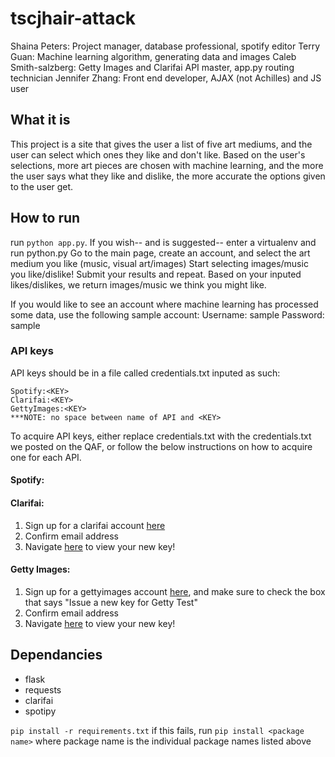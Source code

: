 # tscjhair-attack
Shaina Peters: Project manager, database professional, spotify editor
Terry Guan: Machine learning algorithm, generating data and images
Caleb Smith-salzberg: Getty Images and Clarifai API master, app.py routing technician
Jennifer Zhang: Front end developer, AJAX (not Achilles) and JS user


## What it is

This project is a site that gives the user a list of five art mediums, and the user can select which ones they like and don't like. Based on the user's selections, more art pieces are chosen with machine learning, and the more the user says what they like and dislike, the more accurate the options given to the user get.

## How to run

run `python app.py`. If you wish-- and is suggested-- enter a virtualenv and run 
python.py
Go to the main page, create an account, and select the art medium you like (music, visual art/images)
Start selecting images/music you like/dislike! Submit your results and repeat. Based on your inputed likes/dislikes, we return images/music we think you might like.

If you would like to see an account where machine learning has processed some data, use the following sample account:
Username: sample
Password: sample

### API keys

API keys should be in a file called credentials.txt inputed as such:

```
Spotify:<KEY>
Clarifai:<KEY>
GettyImages:<KEY>
***NOTE: no space between name of API and <KEY>
```
To acquire API keys, either replace credentials.txt with the credentials.txt we posted 
on the QAF, or follow the below instructions on how to acquire one for each API.

#### Spotify:

#### Clarifai:

1. Sign up for a clarifai account [here](https://clarifai.com/developer/account/signup)
2. Confirm email address
3. Navigate [here](https://clarifai.com/developer/account/keys) to view your new key!

#### Getty Images:

1. Sign up for a gettyimages account [here](https://developer.gettyimages.com/member/register), and
make sure to check the box that says "Issue a new key for Getty Test"
2. Confirm email address
3. Navigate [here](https://developer.gettyimages.com/apps/mykeys) to view your new key!

## Dependancies

  * flask
  * requests
  * clarifai
  * spotipy

`pip install -r requirements.txt`
if this fails, run `pip install <package name>` where package name is the individual package names listed above
